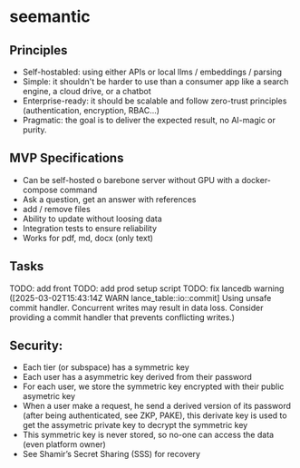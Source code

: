 # seemantic

## Principles

* Self-hostabled: using either APIs or local llms / embeddings / parsing
* Simple: it shouldn't be harder to use than a consumer app like a search engine, a cloud drive, or a chatbot
* Enterprise-ready: it should be scalable and follow zero-trust principles (authentication, encryption, RBAC...)
* Pragmatic: the goal is to deliver the expected result, no AI-magic or purity.

## MVP Specifications

* Can be self-hosted o barebone server without GPU with a docker-compose command
* Ask a question, get an answer with references
* add / remove files
* Ability to update without loosing data
* Integration tests to ensure reliability
* Works for pdf, md, docx (only text)


## Tasks

TODO: add front
TODO: add prod setup script
TODO: fix lancedb warning ([2025-03-02T15:43:14Z WARN  lance_table::io::commit] Using unsafe commit handler. Concurrent writes may result in data loss. Consider providing a commit handler that prevents conflicting writes.)

## Security:

* Each tier (or subspace) has a symmetric key
* Each user has a asymmetric key derived from their password
* For each user, we store the symmetric key encrypted with their public asymetric key
* When a user make a request, he send a derived version of its password (after being authenticated, see ZKP, PAKE), this derivate key is used to get the assymetric private key to decrypt the symmetric key
* This symmetric key is never stored, so no-one can access the data (even platform owner)
* See Shamir’s Secret Sharing (SSS) for recovery
